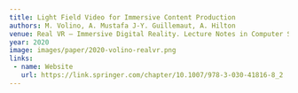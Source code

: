 ```yaml
---
title: Light Field Video for Immersive Content Production
authors: M. Volino, A. Mustafa J-Y. Guillemaut, A. Hilton
venue: Real VR – Immersive Digital Reality. Lecture Notes in Computer Science, vol 11900 Springer
year: 2020
image: images/paper/2020-volino-realvr.png
links:
 - name: Website
   url: https://link.springer.com/chapter/10.1007/978-3-030-41816-8_2
---
```

